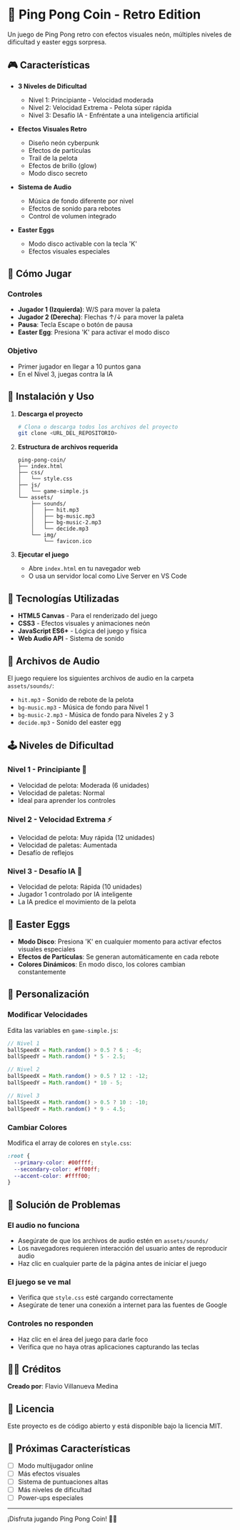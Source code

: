 # 🏓 Ping Pong Coin - Retro Edition

Un juego de Ping Pong retro con efectos visuales neón, múltiples niveles de dificultad y easter eggs sorpresa.

## 🎮 Características

- **3 Niveles de Dificultad**
  - Nivel 1: Principiante - Velocidad moderada
  - Nivel 2: Velocidad Extrema - Pelota súper rápida
  - Nivel 3: Desafío IA - Enfréntate a una inteligencia artificial

- **Efectos Visuales Retro**
  - Diseño neón cyberpunk
  - Efectos de partículas
  - Trail de la pelota
  - Efectos de brillo (glow)
  - Modo disco secreto

- **Sistema de Audio**
  - Música de fondo diferente por nivel
  - Efectos de sonido para rebotes
  - Control de volumen integrado

- **Easter Eggs**
  - Modo disco activable con la tecla 'K'
  - Efectos visuales especiales

## 🎯 Cómo Jugar

### Controles
- **Jugador 1 (Izquierda)**: W/S para mover la paleta
- **Jugador 2 (Derecha)**: Flechas ↑/↓ para mover la paleta
- **Pausa**: Tecla Escape o botón de pausa
- **Easter Egg**: Presiona 'K' para activar el modo disco

### Objetivo
- Primer jugador en llegar a 10 puntos gana
- En el Nivel 3, juegas contra la IA

## 🚀 Instalación y Uso

1. **Descarga el proyecto**
   ```bash
   # Clona o descarga todos los archivos del proyecto
   git clone <URL_DEL_REPOSITORIO>
   ```

2. **Estructura de archivos requerida**
   ```plaintext
   ping-pong-coin/
   ├── index.html
   ├── css/
   │   └── style.css
   ├── js/
   │   └── game-simple.js
   └── assets/
       ├── sounds/
       │   ├── hit.mp3
       │   ├── bg-music.mp3
       │   ├── bg-music-2.mp3
       │   └── decide.mp3
       └── img/
           └── favicon.ico
   ```

3. **Ejecutar el juego**
   - Abre `index.html` en tu navegador web
   - O usa un servidor local como Live Server en VS Code

## 🎨 Tecnologías Utilizadas

- **HTML5 Canvas** - Para el renderizado del juego
- **CSS3** - Efectos visuales y animaciones neón
- **JavaScript ES6+** - Lógica del juego y física
- **Web Audio API** - Sistema de sonido

## 🎵 Archivos de Audio

El juego requiere los siguientes archivos de audio en la carpeta `assets/sounds/`:

- `hit.mp3` - Sonido de rebote de la pelota
- `bg-music.mp3` - Música de fondo para Nivel 1
- `bg-music-2.mp3` - Música de fondo para Niveles 2 y 3
- `decide.mp3` - Sonido del easter egg

## 🕹️ Niveles de Dificultad

### Nivel 1 - Principiante 🏓
- Velocidad de pelota: Moderada (6 unidades)
- Velocidad de paletas: Normal
- Ideal para aprender los controles

### Nivel 2 - Velocidad Extrema ⚡
- Velocidad de pelota: Muy rápida (12 unidades)
- Velocidad de paletas: Aumentada
- Desafío de reflejos

### Nivel 3 - Desafío IA 🤖
- Velocidad de pelota: Rápida (10 unidades)
- Jugador 1 controlado por IA inteligente
- La IA predice el movimiento de la pelota

## 🎪 Easter Eggs

- **Modo Disco**: Presiona 'K' en cualquier momento para activar efectos visuales especiales
- **Efectos de Partículas**: Se generan automáticamente en cada rebote
- **Colores Dinámicos**: En modo disco, los colores cambian constantemente

## 🔧 Personalización

### Modificar Velocidades
Edita las variables en `game-simple.js`:
```javascript
// Nivel 1
ballSpeedX = Math.random() > 0.5 ? 6 : -6;
ballSpeedY = Math.random() * 5 - 2.5;

// Nivel 2  
ballSpeedX = Math.random() > 0.5 ? 12 : -12;
ballSpeedY = Math.random() * 10 - 5;

// Nivel 3
ballSpeedX = Math.random() > 0.5 ? 10 : -10;
ballSpeedY = Math.random() * 9 - 4.5;
```

### Cambiar Colores
Modifica el array de colores en `style.css`:
```css
:root {
  --primary-color: #00ffff;
  --secondary-color: #ff00ff;
  --accent-color: #ffff00;
}
```

## 🐛 Solución de Problemas

### El audio no funciona
- Asegúrate de que los archivos de audio estén en `assets/sounds/`
- Los navegadores requieren interacción del usuario antes de reproducir audio
- Haz clic en cualquier parte de la página antes de iniciar el juego

### El juego se ve mal
- Verifica que `style.css` esté cargando correctamente
- Asegúrate de tener una conexión a internet para las fuentes de Google

### Controles no responden
- Haz clic en el área del juego para darle foco
- Verifica que no haya otras aplicaciones capturando las teclas

## 👨‍💻 Créditos

**Creado por**: Flavio Villanueva Medina

## 📄 Licencia

Este proyecto es de código abierto y está disponible bajo la licencia MIT.

## 🎯 Próximas Características

- [ ] Modo multijugador online
- [ ] Más efectos visuales
- [ ] Sistema de puntuaciones altas
- [ ] Más niveles de dificultad
- [ ] Power-ups especiales

---

¡Disfruta jugando Ping Pong Coin! 🏓✨
